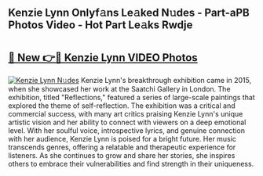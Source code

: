 ## Kenzie Lynn Onlyf𝚊ns Le𝚊ked N𝚞des - Part-aPB Photos Video - Hot Part Le𝚊ks Rwdje

# <h2><a href="http://ac51785.deff.icu/?id=Kenzie+Lynn">🔗 New 👉🔴 Kenzie Lynn VIDEO Photos</a></h2>

[![Kenzie Lynn N𝚞des](https://i.imgur.com/rIISA9y.gif)](http://ac51785.deff.icu/?id=Kenzie+Lynn)
Kenzie Lynn's breakthrough exhibition came in 2015, when she showcased her work at the Saatchi Gallery in London. The exhibition, titled "Reflections," featured a series of large-scale paintings that explored the theme of self-reflection. The exhibition was a critical and commercial success, with many art critics praising Kenzie Lynn's unique artistic vision and her ability to connect with viewers on a deep emotional level. With her soulful voice, introspective lyrics, and genuine connection with her audience, Kenzie Lynn is poised for a bright future. Her music transcends genres, offering a relatable and therapeutic experience for listeners. As she continues to grow and share her stories, she inspires others to embrace their vulnerabilities and find strength in their uniqueness.
